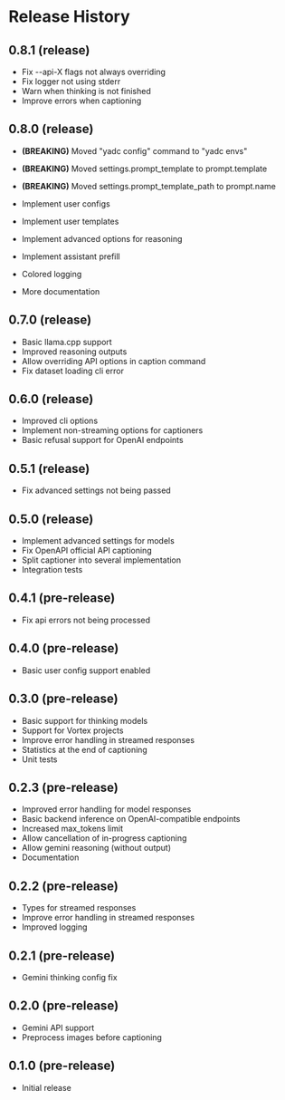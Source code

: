 # Release History
## 0.8.1 (release)
* Fix --api-X flags not always overriding
* Fix logger not using stderr
* Warn when thinking is not finished
* Improve errors when captioning

## 0.8.0 (release)
* **(BREAKING)** Moved "yadc config" command to "yadc envs"
* **(BREAKING)** Moved settings.prompt_template to prompt.template
* **(BREAKING)** Moved settings.prompt_template_path to prompt.name

* Implement user configs
* Implement user templates
* Implement advanced options for reasoning
* Implement assistant prefill
* Colored logging
* More documentation

## 0.7.0 (release)

- Basic llama.cpp support
- Improved reasoning outputs
- Allow overriding API options in caption command
- Fix dataset loading cli error

## 0.6.0 (release)

- Improved cli options
- Implement non-streaming options for captioners
- Basic refusal support for OpenAI endpoints

## 0.5.1 (release)

- Fix advanced settings not being passed

## 0.5.0 (release)

- Implement advanced settings for models
- Fix OpenAPI official API captioning
- Split captioner into several implementation
- Integration tests

## 0.4.1 (pre-release)

- Fix api errors not being processed

## 0.4.0 (pre-release)

- Basic user config support enabled

## 0.3.0 (pre-release)

- Basic support for thinking models
- Support for Vortex projects
- Improve error handling in streamed responses
- Statistics at the end of captioning
- Unit tests

## 0.2.3 (pre-release)

- Improved error handling for model responses
- Basic backend inference on OpenAI-compatible endpoints
- Increased max_tokens limit
- Allow cancellation of in-progress captioning
- Allow gemini reasoning (without output)
- Documentation

## 0.2.2 (pre-release)

- Types for streamed responses
- Improve error handling in streamed responses
- Improved logging

## 0.2.1 (pre-release)

- Gemini thinking config fix

## 0.2.0 (pre-release)

- Gemini API support
- Preprocess images before captioning

## 0.1.0 (pre-release)

- Initial release
